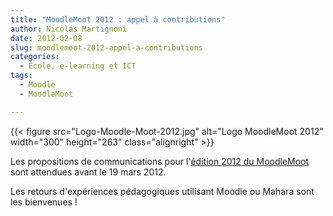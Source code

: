 ```yaml
---
title: "MoodleMoot 2012 : appel à contributions"
author: Nicolas Martignoni
date: 2012-02-08
slug: moodlemoot-2012-appel-a-contributions
categories:
  - École, e-learning et ICT
tags:
  - Moodle
  - MoodleMoot

---
```

{{< figure src="Logo-Moodle-Moot-2012.jpg" alt="Logo MoodleMoot 2012" width="300" height="263" class="alignright" >}}

Les propositions de communications pour l'[édition 2012 du MoodleMoot][1] sont attendues avant le 19 mars 2012.

Les retours d'expériences pédagogiques utilisant Moodle ou Mahara sont les bienvenues !

 [1]: http://moodlemoot2012.unimes.fr/ "MoodleMoot 2012"

<!--more-->
